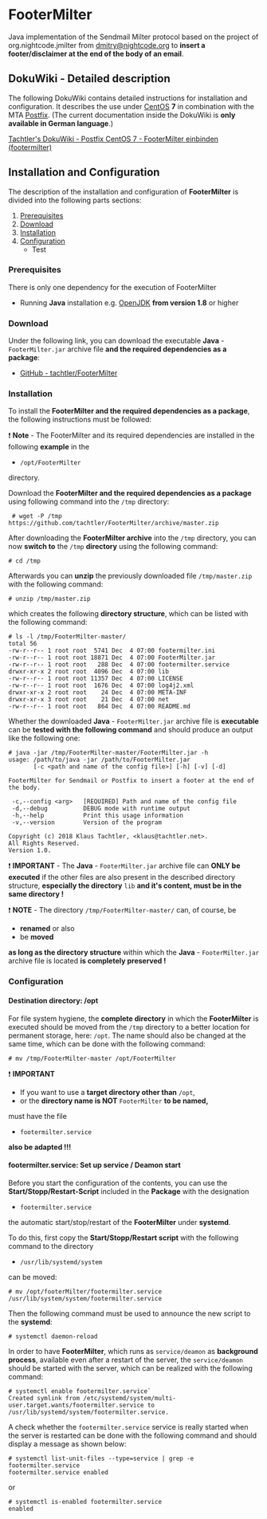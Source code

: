 # FooterMilter
Java implementation of the Sendmail Milter protocol based on the project of org.nightcode.jmilter from dmitry@nightcode.org to **insert a footer/disclaimer at the end of the body of an email**.

## DokuWiki - Detailed description
The following DokuWiki contains detailed instructions for installation and configuration. It describes the use under [CentOS](https://www.centos.org/) **7** in combination with the MTA [Postfix](http://www.postfix.org/). (The current documentation inside the DokuWiki is **only available in German language**.)

[Tachtler's DokuWiki - Postfix CentOS 7 - FooterMilter einbinden (footermilter)](https://dokuwiki.tachtler.net/doku.php?id=tachtler:postfix_centos_7_-_footermilter_einsetzen_footermilter)

## Installation and Configuration
The description of the installation and configuration of **FooterMilter** is divided into the following parts sections:

 1. [Prerequisites](README.md#prerequisites)
 2. [Download](README.md#download)
 3. [Installation](README.md#installation)
 4. [Configuration](README.md#configuration)
    - Test
    
### Prerequisites
There is only one dependency for the execution of FooterMilter
 * Running **Java** installation e.g. [OpenJDK](https://openjdk.java.net/) **from version 1.8** or higher
 
### Download
Under the following link, you can download the executable **Java** - `FooterMilter.jar` archive file **and the required dependencies as a package**:
 * [GitHub - tachtler/FooterMilter](https://github.com/tachtler/FooterMilter)

### Installation
To install the **FooterMilter and the required dependencies as a package**, the following instructions must be followed:

:exclamation: **Note** - The FooterMilter and its required dependencies are installed in the following **example** in the 
 * `/opt/FooterMilter`
 
directory.

Download the **FooterMilter and the required dependencies as a package** using following command into the `/tmp` directory:

` # wget -P /tmp https://github.com/tachtler/FooterMilter/archive/master.zip`

After downloading the **FooterMilter archive** into the `/tmp` directory, you can now **switch to** the `/tmp` **directory** using the following command:

`# cd /tmp`

Afterwards you can **unzip** the previously downloaded file `/tmp/master.zip` with the following command:

`# unzip /tmp/master.zip`

which creates the following **directory structure**, which can be listed with the following command:

```
# ls -l /tmp/FooterMilter-master/
total 56
-rw-r--r-- 1 root root  5741 Dec  4 07:00 footermilter.ini
-rw-r--r-- 1 root root 18871 Dec  4 07:00 FooterMilter.jar
-rw-r--r-- 1 root root   288 Dec  4 07:00 footermilter.service
drwxr-xr-x 2 root root  4096 Dec  4 07:00 lib
-rw-r--r-- 1 root root 11357 Dec  4 07:00 LICENSE
-rw-r--r-- 1 root root  1676 Dec  4 07:00 log4j2.xml
drwxr-xr-x 2 root root    24 Dec  4 07:00 META-INF
drwxr-xr-x 3 root root    21 Dec  4 07:00 net
-rw-r--r-- 1 root root   864 Dec  4 07:00 README.md
```
Whether the downloaded **Java** - `FooterMilter.jar` archive file is **executable** can be **tested with the following command** and should produce an output like the following one:

```
# java -jar /tmp/FooterMilter-master/FooterMilter.jar -h
usage: /path/to/java -jar /path/to/FooterMilter.jar
       [-c <path and name of the config file>] [-h] [-v] [-d]

FooterMilter for Sendmail or Postfix to insert a footer at the end of the body.

 -c,--config <arg>   [REQUIRED] Path and name of the config file
 -d,--debug          DEBUG mode with runtime output
 -h,--help           Print this usage information
 -v,--version        Version of the program

Copyright (c) 2018 Klaus Tachtler, <klaus@tachtler.net>.
All Rights Reserved.
Version 1.0.
```

:exclamation: **IMPORTANT** - The **Java** - `FooterMilter.jar` archive file can **ONLY be executed** if the other files are also present in the described directory structure, **especially the directory** `lib` **and it's content, must be in the same directory !**

:exclamation: **NOTE** - The directory `/tmp/FooterMilter-master/` can, of course, be

 * **renamed** or also
 * be **moved**

**as long as the directory structure** within which the **Java** - `FooterMilter.jar` archive file is located **is completely preserved !** 

### Configuration

#### Destination directory: /opt 

For file system hygiene, the **complete directory** in which the **FooterMilter** is executed should be moved from the `/tmp` directory to a better location for permanent storage, here: `/opt`. The name should also be changed at the same time, which can be done with the following command:


`# mv /tmp/FooterMilter-master /opt/FooterMilter`

:exclamation: **IMPORTANT**

  - If you want to use a **target directory other than** `/opt`,
  - or the **directory name is NOT** `FooterMilter` **to be named,**

must have the file

  * `footermilter.service`

**also be adapted !!!**

#### footermilter.service: Set up service / Deamon start

Before you start the configuration of the contents, you can use the **Start/Stopp/Restart-Script** included in the **Package** with the designation

  * `footermilter.service`

the automatic start/stop/restart of the **FooterMilter** under **systemd**.

To do this, first copy the **Start/Stopp/Restart script** with the following command to the directory
 
  * `/usr/lib/systemd/system`
  
can be moved:

`# mv /opt/footerMilter/footermilter.service /usr/lib/system/system/footermilter.service`

Then the following command must be used to announce the new script to the **systemd**:

`# systemctl daemon-reload`
 
In order to have **FooterMilter**, which runs as `service/deamon` as **background process**, available even after a restart of the server, the `service/deamon` should be started with the server, which can be realized with the following command:

```
# systemctl enable footermilter.service`
Created symlink from /etc/systemd/system/multi-user.target.wants/footermilter.service to /usr/lib/systemd/system/footermilter.service.
```

A check whether the `footermilter.service` service is really started when the server is restarted can be done with the following command and should display a message as shown below:

```
# systemctl list-unit-files --type=service | grep -e footermilter.service
footermilter.service enabled
```

or

```
# systemctl is-enabled footermilter.service
enabled
```
